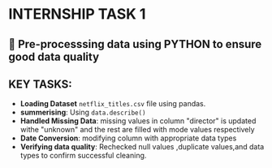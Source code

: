 # INTERNSHIP TASK 1
## 🐍 Pre-processsing data using PYTHON to ensure good data quality

## KEY TASKS:

- **Loading Dataset** `netflix_titles.csv` file using pandas.
- **summerising**: Using `data.describe()` 
- **Handled Missing Data**: missing values in column "director" is updated withe "unknown" and the rest are filled with mode values respectively
- **Date Conversion**: modifying column with appropriate data types
- **Verifying data quality**: Rechecked null values ,duplicate values,and data types to confirm successful cleaning.
  
